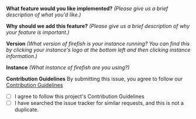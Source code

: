 <!-- 💖 Thanks for taking the time to fill out this bug report!
💁 Having trouble with deployment? [Ask the support chat.](https://matrix.to/#/%23firefish:matrix.fedibird.com)
🔒 Found a security vulnerability? [Please disclose it responsibly.](https://git.joinfirefish.org/firefish/firefish/src/branch/develop/SECURITY.md)
🤝 By submitting this feature request, you agree to follow our [Contribution Guidelines.](https://git.joinfirefish.org/firefish/firefish/-/blob/develop/CONTRIBUTING.md) -->

**What feature would you like implemented?** _(Please give us a brief description of what you'd like.)_

**Why should we add this feature?** _(Please give us a brief description of why your feature is important.)_

**Version** _(What version of firefish is your instance running? You can find this by clicking your instance's logo at the bottom left and then clicking instance information.)_

**Instance** _(What instance of firefish are you using?)_

**Contribution Guidelines**
By submitting this issue, you agree to follow our [Contribution Guidelines](https://git.joinfirefish.org/firefish/firefish/-/blob/develop/CONTRIBUTING.md)
- [ ] I agree to follow this project's Contribution Guidelines
- [ ] I have searched the issue tracker for similar requests, and this is not a duplicate.
